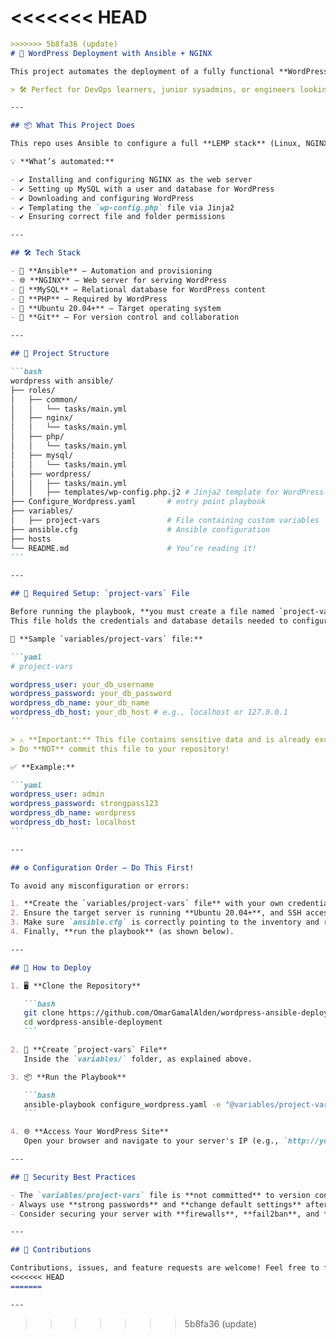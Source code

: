 <<<<<<< HEAD
=======
````markdown
>>>>>>> 5b8fa36 (update)
# 🚀 WordPress Deployment with Ansible + NGINX

This project automates the deployment of a fully functional **WordPress website** using **Ansible**, served by **NGINX**, and backed by **MySQL** — without relying on Docker or prebuilt images.

> 🛠️ Perfect for DevOps learners, junior sysadmins, or engineers looking to get hands-on with raw infrastructure automation.

---

## 📦 What This Project Does

This repo uses Ansible to configure a full **LEMP stack** (Linux, NGINX, MySQL, PHP) and install the **latest version of WordPress** on a fresh Ubuntu server.

💡 **What’s automated:**

- ✔️ Installing and configuring NGINX as the web server
- ✔️ Setting up MySQL with a user and database for WordPress
- ✔️ Downloading and configuring WordPress
- ✔️ Templating the `wp-config.php` file via Jinja2
- ✔️ Ensuring correct file and folder permissions

---

## 🛠️ Tech Stack

- 🧠 **Ansible** – Automation and provisioning
- 🌐 **NGINX** – Web server for serving WordPress
- 🐬 **MySQL** – Relational database for WordPress content
- 🐘 **PHP** – Required by WordPress
- 🐧 **Ubuntu 20.04+** – Target operating system
- 🔧 **Git** – For version control and collaboration

---

## 📁 Project Structure

```bash
wordpress with ansible/
├── roles/
│   ├── common/
│   │   └── tasks/main.yml
│   ├── nginx/
│   │   └── tasks/main.yml
│   ├── php/
│   │   └── tasks/main.yml
│   ├── mysql/
│   │   └── tasks/main.yml
│   ├── wordpress/
│   │   ├── tasks/main.yml
│   │   ├── templates/wp-config.php.j2 # Jinja2 template for WordPress config
├── Configure_Wordpress.yaml       # entry point playbook
├── variables/
│   ├── project-vars               # File containing custom variables
├── ansible.cfg                    # Ansible configuration
├── hosts
└── README.md                      # You’re reading it!
```

---

## 🧩 Required Setup: `project-vars` File

Before running the playbook, **you must create a file named `project-vars` inside the `variables/` folder**.
This file holds the credentials and database details needed to configure WordPress.

📄 **Sample `variables/project-vars` file:**

```yaml
# project-vars

wordpress_user: your_db_username
wordpress_password: your_db_password
wordpress_db_name: your_db_name
wordpress_db_host: your_db_host # e.g., localhost or 127.0.0.1
```

> ⚠️ **Important:** This file contains sensitive data and is already excluded from Git via `.gitignore`.
> Do **NOT** commit this file to your repository!

✅ **Example:**

```yaml
wordpress_user: admin
wordpress_password: strongpass123
wordpress_db_name: wordpress
wordpress_db_host: localhost
```

---

## ⚙️ Configuration Order – Do This First!

To avoid any misconfiguration or errors:

1. **Create the `variables/project-vars` file** with your own credentials and values.
2. Ensure the target server is running **Ubuntu 20.04+**, and SSH access is properly configured in your `inventory` file.
3. Make sure `ansible.cfg` is correctly pointing to the inventory and roles if used.
4. Finally, **run the playbook** (as shown below).

---

## 🚀 How to Deploy

1. 🖥️ **Clone the Repository**

   ```bash
   git clone https://github.com/OmarGamalAlden/wordpress-ansible-deployment.git
   cd wordpress-ansible-deployment
   ```

2. 🧩 **Create `project-vars` File**
   Inside the `variables/` folder, as explained above.

3. 📦 **Run the Playbook**

   ```bash
   ansible-playbook configure_wordpress.yaml -e "@variables/project-vars"
   ```

4. 🌐 **Access Your WordPress Site**
   Open your browser and navigate to your server's IP (e.g., `http://your_server_ip`) to complete the WordPress setup.

---

## 🙈 Security Best Practices

- The `variables/project-vars` file is **not committed** to version control.
- Always use **strong passwords** and **change default settings** after installation.
- Consider securing your server with **firewalls**, **fail2ban**, and **SSL certificates** once setup is complete.

---

## 🌟 Contributions

Contributions, issues, and feature requests are welcome! Feel free to fork and submit a PR if you’ve got improvements or ideas.
<<<<<<< HEAD
=======

---
````
>>>>>>> 5b8fa36 (update)
